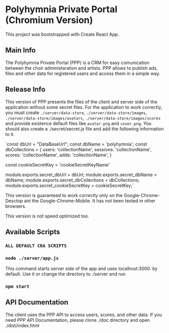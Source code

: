# Polyhymnia Private Portal (Chromium Version)

This project was bootstrapped with Create React App.

## Main Info

The Polyhymnia Private Portal (PPP) is a CRM for easy comunication between the choir administaration and artists. PPP allows to publish ads, files and other data for registered users and access them in a simple way.

## Release Info

This version of PPP presents the files of the client and server side of the application without some secret files. For  the application to work correctly, you must create `./server/data-store`, `./server/data-store/images`, `./server/data-store/images/avatars`, `./server/data-store/images/scores` and provide existence default files like `avatar.png` and `cover.png`. You should also create a ./secret/secret.js file and add the following information to it.

`const dbUrl =  "DataBaseUrl";
const dbName = 'polyhymnia';
const dbCollections = {
	users: 'collectionName',
	sessions: 'collectionName',
	scores: 'collectionName',
	adds: 'collectionName',
}

const cookieSecretKey = 'cookieSecretKeyName'

module.exports.secret_dbUrl = dbUrl;
module.exports.secret_dbName = dbName;
module.exports.secret_dbCollections = dbCollections;
module.exports.secret_cookieSecretKey = cookieSecretKey;`

This version is guaranteed to work correctly only on the Google-Chrome-Desctop ant the Google-Chrome-Mobile. It has not been tested in other browsers.

This version is not speed optimized too.

## Available Scripts

### `ALL DEFAULT CRA SCRIPTS`

### `node ./server/app.js`

This command starts server side of the app and uses localhost:3000. by default.
Use it or change the directory to ./server and run

### `npm start`

## API Documentation

The client uses the PPP API to access users, scores, and other data.
If you need PPP API Documentation, please clone ./doc directory and open ./dist/index.html
